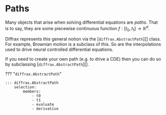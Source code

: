 # Paths

Many objects that arise when solving differential equations are *paths*. That is to say, they are some piecewise continuous function $f : [t_0, t_1] \to \mathbb{R}^d$.

Diffrax represents this general notion via the [`diffrax.AbstractPath`][] class. For example, Brownian motion is a subclass of this. So are the interpolations used to drive neural controlled differential equations.

If you need to create your own path (e.g. to drive a CDE) then you can do so by subclassing [`diffrax.AbstractPath`][].

??? "`diffrax.AbstractPath`"

    ::: diffrax.AbstractPath
        selection:
            members:
                - t0
                - t1
                - evaluate
                - derivative

